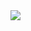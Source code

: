 <a href="commit_stat">
  <img align="center" src="https://github-readme-stats.vercel.app/api?username=AndrewM1130&count_private=true&show_icons=true&theme=tokyonight" />
</a>
